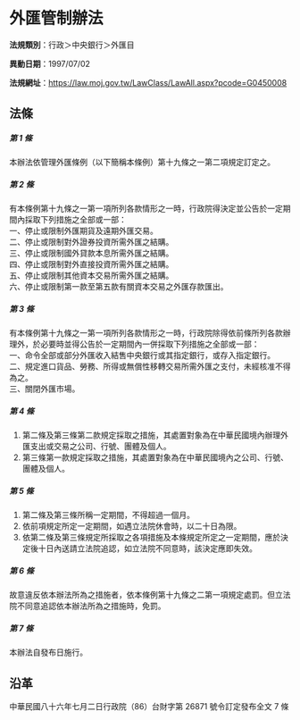 # 外匯管制辦法




**法規類別**：行政＞中央銀行＞外匯目

**異動日期**：1997/07/02  

**法規網址**：https://law.moj.gov.tw/LawClass/LawAll.aspx?pcode=G0450008



## 法條
##### 第 1 條
本辦法依管理外匯條例（以下簡稱本條例）第十九條之一第二項規定訂定之。

##### 第 2 條
有本條例第十九條之一第一項所列各款情形之一時，行政院得決定並公告於一定期間內採取下列措施之全部或一部：  
一、停止或限制外匯期貨及遠期外匯交易。  
二、停止或限制對外證券投資所需外匯之結購。  
三、停止或限制國外貸款本息所需外匯之結購。  
四、停止或限制對外直接投資所需外匯之結購。  
五、停止或限制其他資本交易所需外匯之結購。  
六、停止或限制第一款至第五款有關資本交易之外匯存款匯出。

##### 第 3 條
有本條例第十九條之一第一項所列各款情形之一時，行政院除得依前條所列各款辦理外，於必要時並得公告於一定期間內一併採取下列措施之全部或一部：  
一、命令全部或部分外匯收入結售中央銀行或其指定銀行，或存入指定銀行。  
二、規定進口貨品、勞務、所得或無償性移轉交易所需外匯之支付，未經核准不得為之。  
三、關閉外匯市場。

##### 第 4 條
1. 第二條及第三條第二款規定採取之措施，其處置對象為在中華民國境內辦理外匯支出或交易之公司、行號、團體及個人。
1. 第三條第一款規定採取之措施，其處置對象為在中華民國境內之公司、行號、團體及個人。

##### 第 5 條
1. 第二條及第三條所稱一定期間，不得超過一個月。
1. 依前項規定所定一定期間，如遇立法院休會時，以二十日為限。
1. 依第二條及第三條規定所採取之各項措施及本條規定所定之一定期間，應於決定後十日內送請立法院追認，如立法院不同意時，該決定應即失效。

##### 第 6 條
故意違反依本辦法所為之措施者，依本條例第十九條之二第一項規定處罰。但立法院不同意追認依本辦法所為之措施時，免罰。

##### 第 7 條
本辦法自發布日施行。

## 沿革
中華民國八十六年七月二日行政院（86）台財字第 26871  號令訂定發布全文 7  條
